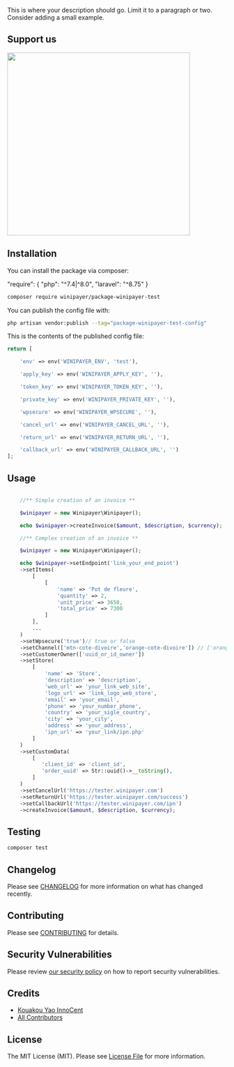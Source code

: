 This is where your description should go. Limit it to a paragraph or two. Consider adding a small example.

## Support us

[<img src="https://www.winibuilder.com/file/project/wb100023/config/72150d38-a6ad-4ed8-9244-621b380f70a4.png?t=1" width="419px" />](https://www.winipayer.com)

## Installation

You can install the package via composer:

"require": {
"php": "^7.4|^8.0",
"laravel": "^8.75"
}

```bash
composer require winipayer/package-winipayer-test
```

You can publish the config file with:

```bash
php artisan vendor:publish --tag="package-winipayer-test-config"
```

This is the contents of the published config file:

```php
return [

    'env' => env('WINIPAYER_ENV', 'test'),

    'apply_key' => env('WINIPAYER_APPLY_KEY', ''),

    'token_key' => env('WINIPAYER_TOKEN_KEY', ''),

    'private_key' => env('WINIPAYER_PRIVATE_KEY', ''),

    'wpsecure' => env('WINIPAYER_WPSECURE', ''),

    'cancel_url' => env('WINIPAYER_CANCEL_URL', ''),

    'return_url' => env('WINIPAYER_RETURN_URL', ''),

    'callback_url' => env('WINIPAYER_CALLBACK_URL', '')
];
```

## Usage

```php

    //** Simple creation of an invoice **

    $winipayer = new Winipayer\Winipayer();

    echo $winipayer->createInvoice($amount, $description, $currency);

    //** Complex creation of an invoice **

    $winipayer = new Winipayer\Winipayer();

    echo $winipayer->setEndpoint('link_your_end_point')
    ->setItems(
        [
            [
                'name' => 'Pot de fleure',
                'quantity' => 2,
                'unit_price' => 3650,
                'total_price' => 7300
            ]
        ],
        ...
    )
    ->setWpsecure('true')// true or false
    ->setChannel(['mtn-cote-divoire','orange-cote-divoire']) // ['orange-cote-divoire','mtn-cote-divoire','wave-cote-divoire','stripe','cinetpay-ml','cinetpay-sn','cinetpay-tg','cinetpay-bf','cinetpay-bj','cinetpay-ne']
    ->setCustomerOwner(['uuid_or_id_owner'])
    ->setStore(
        [
            'name' => 'Store',
            'description' => 'description',
            'web_url' => 'your_link_web_site',
            'logo_url' => 'link_logo_web_store',
            'email' => 'your_email',
            'phone' => 'your_number_phone',
            'country' => 'your_sigle_country',
            'city' => 'your_city',
            'address' => 'your_address',
            'ipn_url' => 'your_link/ipn.php'
        ]
    )
    ->setCustomData(
        [
           'client_id' => 'client_id',
           'order_uuid' => Str::uuid()->__toString(),
        ]
    )
    ->setCancelUrl('https://tester.winipayer.com')
    ->setReturnUrl('https://tester.winipayer.com/success')
    ->setCallbackUrl('https://tester.winipayer.com/ipn')
    ->createInvoice($amount, $description, $currency);

```

## Testing

```bash
composer test
```

## Changelog

Please see [CHANGELOG](CHANGELOG.md) for more information on what has changed recently.

## Contributing

Please see [CONTRIBUTING](CONTRIBUTING.md) for details.

## Security Vulnerabilities

Please review [our security policy](../../security/policy) on how to report security vulnerabilities.

## Credits

-   [Kouakou Yao InnoCent](https://github.com/gitkyi)
-   [All Contributors](../../contributors)

## License

The MIT License (MIT). Please see [License File](LICENSE.md) for more information.
